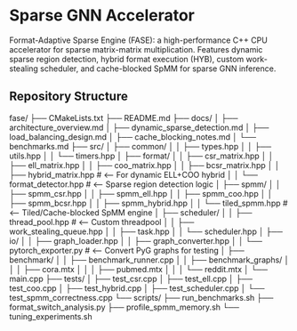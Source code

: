 # Sparse GNN Accelerator 
Format-Adaptive Sparse Engine (FASE): a high-performance C++ CPU accelerator for sparse matrix-matrix multiplication. Features dynamic sparse region detection, hybrid format execution (HYB), custom work-stealing scheduler, and cache-blocked SpMM for sparse GNN inference.

## Repository Structure

fase/
├── CMakeLists.txt
├── README.md
├── docs/
│   ├── architecture_overview.md
│   ├── dynamic_sparse_detection.md
│   ├── load_balancing_design.md
│   ├── cache_blocking_notes.md
│   └── benchmarks.md
├── src/
│   ├── common/
│   │   ├── types.hpp
│   │   ├── utils.hpp
│   │   └── timers.hpp
│   ├── format/
│   │   ├── csr_matrix.hpp
│   │   ├── ell_matrix.hpp
│   │   ├── coo_matrix.hpp
│   │   ├── bcsr_matrix.hpp
│   │   ├── hybrid_matrix.hpp  # <-- For dynamic ELL+COO hybrid
│   │   └── format_detector.hpp  # <-- Sparse region detection logic
│   ├── spmm/
│   │   ├── spmm_csr.hpp
│   │   ├── spmm_ell.hpp
│   │   ├── spmm_coo.hpp
│   │   ├── spmm_bcsr.hpp
│   │   ├── spmm_hybrid.hpp
│   │   └── tiled_spmm.hpp  # <-- Tiled/Cache-blocked SpMM engine
│   ├── scheduler/
│   │   ├── thread_pool.hpp  # <-- Custom threadpool
│   │   ├── work_stealing_queue.hpp
│   │   ├── task.hpp
│   │   └── scheduler.hpp
│   ├── io/
│   │   ├── graph_loader.hpp
│   │   ├── graph_converter.hpp
│   │   └── pytorch_exporter.py  # <-- Convert PyG graphs for testing
│   ├── benchmark/
│   │   ├── benchmark_runner.cpp
│   │   ├── benchmark_graphs/
│   │   │   ├── cora.mtx
│   │   │   ├── pubmed.mtx
│   │   │   └── reddit.mtx
│   └── main.cpp
├── tests/
│   ├── test_csr.cpp
│   ├── test_ell.cpp
│   ├── test_coo.cpp
│   ├── test_hybrid.cpp
│   ├── test_scheduler.cpp
│   └── test_spmm_correctness.cpp
└── scripts/
    ├── run_benchmarks.sh
    ├── format_switch_analysis.py
    ├── profile_spmm_memory.sh
    └── tuning_experiments.sh

